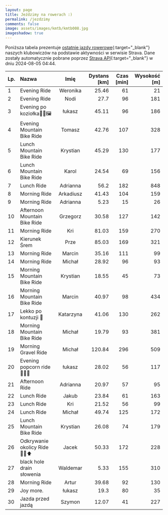 ```yaml
---
layout: page
title: Jeździmy na rowerach :)
permalink: /jezdzimy
comments: false
image: assets/images/kmtb/kmtb008.jpg
imageshadow: true
---
```


Poniższa tabela prezentuje [ostatnie jazdy rowerowe](https://www.strava.com/clubs/336381){:target="_blank"} naszych klubowiczów na podstawie aktywności w serwisie Strava. Dane zostały automatycznie pobrane poprzez [Strava API](https://developers.strava.com/docs/reference/#api-Clubs-getClubActivitiesById){:target="_blank"} w dniu 2024-08-05 04:44.

Lp. | Nazwa | Imię | Dystans [km] | Czas [min] | Wysokość [m]
:--- | :--- | :---: | ---: | ---: | ---:
1|Evening Ride|Weronika|25.46|61|21
2|Evening Ride|Nodi|27.7|96|181
3|Evening po koziołka🐐🐐🖼|łukasz|45.11|96|186
4|Evening Mountain Bike Ride|Tomasz|42.76|107|328
5|Lunch Mountain Bike Ride|Krystian|45.29|130|177
6|Lunch Mountain Bike Ride|Karol|24.54|69|156
7|Lunch Ride|Adrianna|56.2|182|848
8|Morning Ride|Arkadiusz|41.43|104|159
9|Morning Ride|Adrianna|5.23|15|26
10|Afternoon Mountain Bike Ride|Grzegorz|30.58|127|142
11|Morning Ride|Kri|81.03|159|270
12|Kierunek Śrem|Prze|85.03|169|321
13|Morning Ride|Marcin|35.16|111|99
14|Morning Ride|Michał|28.92|96|93
15|Morning Mountain Bike Ride|Krystian|18.55|45|73
16|Morning Mountain Bike Ride|Marcin|40.97|98|434
17|Lekko po kontuzji 🚴|Katarzyna|41.06|130|262
18|Morning Mountain Bike Ride|Michał|19.79|93|381
19|Morning Gravel Ride|Michał|120.84|296|509
20|Evening popcorn ride 🌽🍐🥕|łukasz|28.02|56|117
21|Afternoon Ride|Adrianna|20.97|57|95
22|Lunch Ride|Jakub|23.84|61|163
23|Lunch Ride|Kri|21.52|56|99
24|Lunch Ride|Michał|49.74|125|172
25|Lunch Mountain Bike Ride|Krystian|26.08|74|179
26|Odkrywanie okolicy Ride🚴‍♂️⬆️|Jacek|50.33|172|228
27|black hole drain słowenia|Waldemar|5.33|155|310
28|Morning Ride|Artur|39.68|92|130
29|Joy more.|łukasz|19.3|80|35
30|Jazda przed jazdą|Szymon|12.07|41|227

